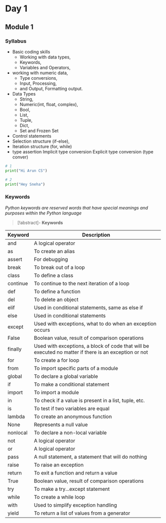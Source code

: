 # Day 1


## Module 1 

### Syllabus 

- Basic coding skills
	- Working with data types,
	- Keywords,
	- Variables and Operators,
- working with numeric data,
	- Type conversions,
	- Input, Processing,
	- and Output, Formatting output.
- Data Types
	- String,
	- Numeric(int, float, complex),
	- Bool,
	- List,
	- Tuple,
	- Dict,
	- Set and Frozen Set
- Control statements
- Selection structure (if-else),
- Iteration structure (for, while)
- type assertion 
Implicit type conversion
Explicit type conversion (type conver)

```python
# 1
print("Hi Arun CS")
```

```python
# 2
print("Hey Sneha")
```


### Keywords 
*Python keywords are reserved words that have special meanings and purposes within the Python language*

>[!abstract]- **Keywords**

| Keyword  | Description                                                                                           |
| -------- | ----------------------------------------------------------------------------------------------------- |
| and      | A logical operator                                                                                    |
| as       | To create an alias                                                                                    |
| assert   | For debugging                                                                                         |
| break    | To break out of a loop                                                                                |
| class    | To define a class                                                                                     |
| continue | To continue to the next iteration of a loop                                                           |
| def      | To define a function                                                                                  |
| del      | To delete an object                                                                                   |
| elif     | Used in conditional statements, same as else if                                                       |
| else     | Used in conditional statements                                                                        |
| except   | Used with exceptions, what to do when an exception occurs                                             |
| False    | Boolean value, result of comparison operations                                                        |
| finally  | Used with exceptions, a block of code that will be executed no matter if there is an exception or not |
| for      | To create a for loop                                                                                  |
| from     | To import specific parts of a module                                                                  |
| global   | To declare a global variable                                                                          |
| if       | To make a conditional statement                                                                       |
| import   | To import a module                                                                                    |
| in       | To check if a value is present in a list, tuple, etc.                                                 |
| is       | To test if two variables are equal                                                                    |
| lambda   | To create an anonymous function                                                                       |
| None     | Represents a null value                                                                               |
| nonlocal | To declare a non-local variable                                                                       |
| not      | A logical operator                                                                                    |
| or       | A logical operator                                                                                    |
| pass     | A null statement, a statement that will do nothing                                                    |
| raise    | To raise an exception                                                                                 |
| return   | To exit a function and return a value                                                                 |
| True     | Boolean value, result of comparison operations                                                        |
| try      | To make a try...except statement                                                                      |
| while    | To create a while loop                                                                                |
| with     | Used to simplify exception handling                                                                   |
| yield    | To return a list of values from a generator                                                           |
